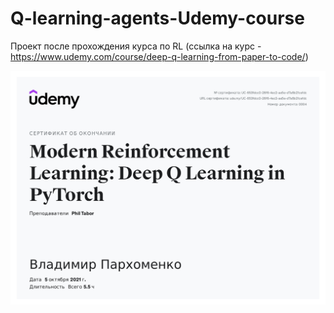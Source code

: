 # Q-learning-agents-Udemy-course
Проект после прохождения курса по RL (ссылка на курс - https://www.udemy.com/course/deep-q-learning-from-paper-to-code/)

![Screenshot](certificate.jpg)
